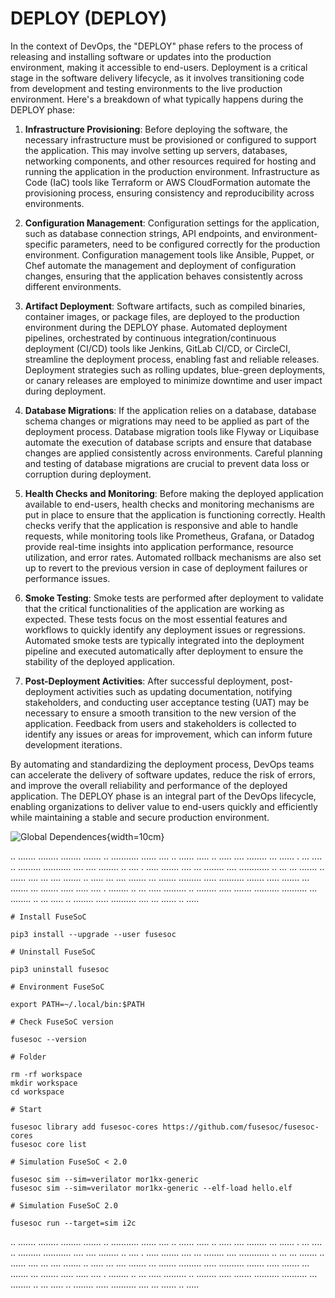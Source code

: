 # DEPLOY (DEPLOY)

In the context of DevOps, the "DEPLOY" phase refers to the process of releasing and installing software or updates into the production environment, making it accessible to end-users. Deployment is a critical stage in the software delivery lifecycle, as it involves transitioning code from development and testing environments to the live production environment. Here's a breakdown of what typically happens during the DEPLOY phase:

1. **Infrastructure Provisioning**: Before deploying the software, the necessary infrastructure must be provisioned or configured to support the application. This may involve setting up servers, databases, networking components, and other resources required for hosting and running the application in the production environment. Infrastructure as Code (IaC) tools like Terraform or AWS CloudFormation automate the provisioning process, ensuring consistency and reproducibility across environments.

2. **Configuration Management**: Configuration settings for the application, such as database connection strings, API endpoints, and environment-specific parameters, need to be configured correctly for the production environment. Configuration management tools like Ansible, Puppet, or Chef automate the management and deployment of configuration changes, ensuring that the application behaves consistently across different environments.

3. **Artifact Deployment**: Software artifacts, such as compiled binaries, container images, or package files, are deployed to the production environment during the DEPLOY phase. Automated deployment pipelines, orchestrated by continuous integration/continuous deployment (CI/CD) tools like Jenkins, GitLab CI/CD, or CircleCI, streamline the deployment process, enabling fast and reliable releases. Deployment strategies such as rolling updates, blue-green deployments, or canary releases are employed to minimize downtime and user impact during deployment.

4. **Database Migrations**: If the application relies on a database, database schema changes or migrations may need to be applied as part of the deployment process. Database migration tools like Flyway or Liquibase automate the execution of database scripts and ensure that database changes are applied consistently across environments. Careful planning and testing of database migrations are crucial to prevent data loss or corruption during deployment.

5. **Health Checks and Monitoring**: Before making the deployed application available to end-users, health checks and monitoring mechanisms are put in place to ensure that the application is functioning correctly. Health checks verify that the application is responsive and able to handle requests, while monitoring tools like Prometheus, Grafana, or Datadog provide real-time insights into application performance, resource utilization, and error rates. Automated rollback mechanisms are also set up to revert to the previous version in case of deployment failures or performance issues.

6. **Smoke Testing**: Smoke tests are performed after deployment to validate that the critical functionalities of the application are working as expected. These tests focus on the most essential features and workflows to quickly identify any deployment issues or regressions. Automated smoke tests are typically integrated into the deployment pipeline and executed automatically after deployment to ensure the stability of the deployed application.

7. **Post-Deployment Activities**: After successful deployment, post-deployment activities such as updating documentation, notifying stakeholders, and conducting user acceptance testing (UAT) may be necessary to ensure a smooth transition to the new version of the application. Feedback from users and stakeholders is collected to identify any issues or areas for improvement, which can inform future development iterations.

By automating and standardizing the deployment process, DevOps teams can accelerate the delivery of software updates, reduce the risk of errors, and improve the overall reliability and performance of the deployed application. The DEPLOY phase is an integral part of the DevOps lifecycle, enabling organizations to deliver value to end-users quickly and efficiently while maintaining a stable and secure production environment.

![Global Dependences](assets/chapter6/dependences-global.svg){width=10cm}

.. ....... ........ ........ ....... .. ........... ...... .... .. ...... ..... .. ..... .... ........ ... ...... . ... .... .. ......... ........... .... .... ........ .. .... . ..... ....... .... ... ........ .... ............ .. ... ... ....... .. ...... .... ... .... ....... .. ..... ... .... ....... ... ....... ......... ..... .......... ....... ..... ....... ... ....... ... ....... ..... ..... .... . ........ .. ... ..... ......... .. ........ ..... ....... .......... .......... ... ........ .. ... ..... .. ........ ..... .......... .... ... ...... .. .....

```
# Install FuseSoC

pip3 install --upgrade --user fusesoc

# Uninstall FuseSoC

pip3 uninstall fusesoc

# Environment FuseSoC

export PATH=~/.local/bin:$PATH

# Check FuseSoC version

fusesoc --version

# Folder

rm -rf workspace
mkdir workspace
cd workspace

# Start

fusesoc library add fusesoc-cores https://github.com/fusesoc/fusesoc-cores
fusesoc core list

# Simulation FuseSoC < 2.0

fusesoc sim --sim=verilator mor1kx-generic
fusesoc sim --sim=verilator mor1kx-generic --elf-load hello.elf

# Simulation FuseSoC 2.0

fusesoc run --target=sim i2c
```

.. ....... ........ ........ ....... .. ........... ...... .... .. ...... ..... .. ..... .... ........ ... ...... . ... .... .. ......... ........... .... .... ........ .. .... . ..... ....... .... ... ........ .... ............ .. ... ... ....... .. ...... .... ... .... ....... .. ..... ... .... ....... ... ....... ......... ..... .......... ....... ..... ....... ... ....... ... ....... ..... ..... .... . ........ .. ... ..... ......... .. ........ ..... ....... .......... .......... ... ........ .. ... ..... .. ........ ..... .......... .... ... ...... .. .....
